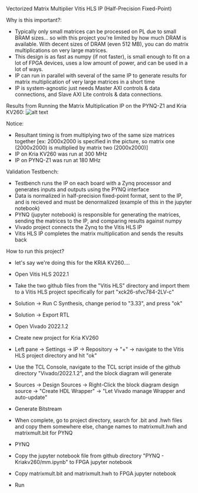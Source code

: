 Vectorized Matrix Multiplier Vitis HLS IP (Half-Precision Fixed-Point)

Why is this important?:
 - Typically only small matrices can be processed on PL due to small BRAM sizes... so with this project you're limited by how much DRAM is available. With decent sizes of DRAM (even 512 MB), you can do matrix multiplications on very large matrices.
 - This design is as fast as numpy (if not faster), is small enough to fit on a lot of FPGA devices, uses a low amount of power, and can be used in a lot of ways.
 - IP can run in parallel with several of the same IP to generate results for matrix multiplication of very large matrices in a short time
 - IP is system-agnostic just needs Master AXI controls & data connections, and Slave AXI Lite controls & data connections.

Results from Running the Matrix Multiplication IP on the PYNQ-Z1 and Kria KV260:
![alt text](https://github.com/nick-nuti/Pynq-m_axi-matrix-multiplier/blob/main/results.PNG)

Notice:
- Resultant timing is from multiplying two of the same size matrices together [ex: 2000x2000 is specified in the picture, so matrix one (2000x2000) is multiplied by matrix two (2000x2000)]
- IP on Kria KV260 was run at 300 MHz
- IP on PYNQ-Z1 was run at 180 MHz

Validation Testbench:
- Testbench runs the IP on each board with a Zynq processor and generates inputs and outputs using the PYNQ interface
- Data is normalized in half-precision fixed-point format, sent to the IP, and is recieved and must be denormalized (example of this in the jupyter notebook)
- PYNQ (jupyter notebook) is responsible for generating the matrices, sending the matrices to the IP, and comparing results against numpy
- Vivado project connects the Zynq to the Vitis HLS IP
- Vitis HLS IP completes the matrix multiplication and sends the results back

How to run this project?
- let's say we're doing this for the KRIA KV260....
- Open Vitis HLS 2022.1
- Take the two github files from the "Vitis HLS" directory and import them to a Vitis HLS project specifically for part "xck26-sfvc784-2LV-c"
- Solution -> Run C Synthesis, change period to "3.33", and press "ok"
- Solution -> Export RTL

- Open Vivado 2022.1.2
- Create new project for Kria KV260
- Left pane -> Settings -> IP -> Repository -> "+" -> navigate to the Vitis HLS project directory and hit "ok"
- Use the TCL Console, navigate to the TCL script inside of the github directory "Vivado/2022.1.2", and the block diagram will generate
- Sources -> Design Sources -> Right-Click the block diagram design source -> "Create HDL Wrapper" -> "Let Vivado manage Wrapper and auto-update"
- Generate Bitstream
- When complete, go to project directory, search for .bit and .hwh files and copy them somewhere else, change names to matrixmult.hwh and matrixmult.bit for PYNQ

- PYNQ
- Copy the jupyter notebook file from github directory "PYNQ - Kriakv260/mm.ipynb" to FPGA jupyter notebook
- Copy matrixmult.bit and matrixmult.hwh to FPGA jupyter notebook
- Run
